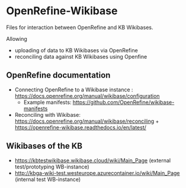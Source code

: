 # OpenRefine-Wikibase
Files for interaction between OpenRefine and KB Wikibases. 

Allowing 
* uploading of data to KB Wikibases via OpenRefine
* reconciling data against KB Wikibases using Openfine  

## OpenRefine documentation
* Connecting OpenRefine to a Wikibase instance : https://docs.openrefine.org/manual/wikibase/configuration
  * Example manifests: https://github.com/OpenRefine/wikibase-manifests
* Reconciling with Wikibase: https://docs.openrefine.org/manual/wikibase/reconciling + https://openrefine-wikibase.readthedocs.io/en/latest/

## Wikibases of the KB 
* https://kbtestwikibase.wikibase.cloud/wiki/Main_Page (external test/prototyping WB-instance)
* http://kbga-wiki-test.westeurope.azurecontainer.io/wiki/Main_Page (internal test WB-instance)
